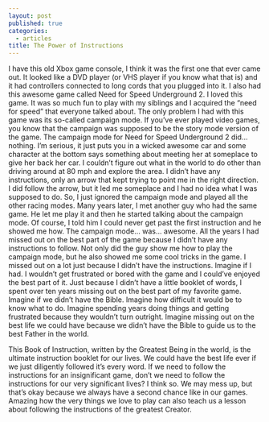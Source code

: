```yaml
---
layout: post
published: true
categories:
  - articles
title: The Power of Instructions
---
```

I have this old Xbox game console, I think it was the first one that ever came out. It looked like a DVD player (or VHS player if you know what that is) and it had controllers connected to long cords that you plugged into it. I also had this awesome game called Need for Speed Underground 2. I loved this game. It was so much fun to play with my siblings and I acquired the “need for speed” that everyone talked about. The only problem I had with this game was its so-called campaign mode.<!-- more --> If you’ve ever played video games, you know that the campaign was supposed to be the story mode version of the game. The campaign mode for Need for Speed Underground 2 did… nothing. I’m serious, it just puts you in a wicked awesome car and some character at the bottom says something about meeting her at someplace to give her back her car. I couldn’t figure out what in the world to do other than driving around at 80 mph and explore the area. I didn’t have any instructions, only an arrow that kept trying to point me in the right direction. I did follow the arrow, but it led me someplace and I had no idea what I was supposed to do. So, I just ignored the campaign mode and played all the other racing modes. Many years later, I met another guy who had the same game. He let me play it and then he started talking about the campaign mode. Of course, I told him I could never get past the first instruction and he showed me how. The campaign mode… was… awesome. All the years I had missed out on the best part of the game because I didn’t have any instructions to follow. Not only did the guy show me how to play the campaign mode, but he also showed me some cool tricks in the game. I missed out on a lot just because I didn’t have the instructions. Imagine if I had. I wouldn’t get frustrated or bored with the game and I could’ve enjoyed the best part of it. Just because I didn’t have a little booklet of words, I spent over ten years missing out on the best part of my favorite game. Imagine if we didn’t have the Bible. Imagine how difficult it would be to know what to do. Imagine spending years doing things and getting frustrated because they wouldn’t turn outright. Imagine missing out on the best life we could have because we didn’t have the Bible to guide us to the best Father in the world.

This Book of Instruction, written by the Greatest Being in the world, is the ultimate instruction booklet for our lives. We could have the best life ever if we just diligently followed it’s every word. If we need to follow the instructions for an insignificant game, don’t we need to follow the instructions for our very significant lives? I think so. We may mess up, but that’s okay because we always have a second chance like in our games. Amazing how the very things we love to play can also teach us a lesson about following the instructions of the greatest Creator.
